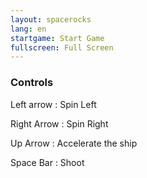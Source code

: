 ```yaml
---
layout: spacerocks
lang: en
startgame: Start Game
fullscreen: Full Screen
---
```

### Controls

Left arrow
: Spin Left

Right Arrow
: Spin Right

Up Arrow
: Accelerate the ship

Space Bar
: Shoot

